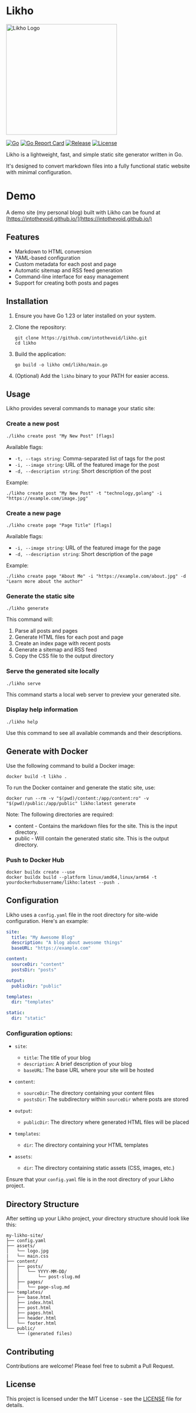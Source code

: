 # Likho

<a href="assets/logo.jpg"><img src="assets/logo.jpg" height="300px" alt="Likho Logo"></a>

[![Go](https://github.com/intothevoid/likho/actions/workflows/go.yml/badge.svg)](https://github.com/intothevoid/likho/actions/workflows/go.yml)
[![Go Report Card](https://goreportcard.com/badge/github.com/intothevoid/likho)](https://goreportcard.com/report/github.com/intothevoid/likho)
[![Release](https://img.shields.io/github/release/intothevoid/likho.svg)](https://github.com/intothevoid/likho/releases/latest)
[![License](https://img.shields.io/github/license/intothevoid/likho.svg)](https://github.com/intothevoid/likho/blob/main/LICENSE)

Likho is a lightweight, fast, and simple static site generator written in Go. 

It's designed to convert markdown files into a fully functional static website with minimal configuration.

# Demo

A demo site (my personal blog) built with Likho can be found at [https://intothevoid.github.io/](https://intothevoid.github.io/)

## Features

- Markdown to HTML conversion
- YAML-based configuration
- Custom metadata for each post and page
- Automatic sitemap and RSS feed generation
- Command-line interface for easy management
- Support for creating both posts and pages

## Installation

1. Ensure you have Go 1.23 or later installed on your system.

2. Clone the repository:
   ```
   git clone https://github.com/intothevoid/likho.git
   cd likho
   ```

3. Build the application:
   ```
   go build -o likho cmd/likho/main.go
   ```

4. (Optional) Add the `likho` binary to your PATH for easier access.

## Usage

Likho provides several commands to manage your static site:

### Create a new post

```
./likho create post "My New Post" [flags]
```

Available flags:
- `-t, --tags string`: Comma-separated list of tags for the post
- `-i, --image string`: URL of the featured image for the post
- `-d, --description string`: Short description of the post

Example:
```
./likho create post "My New Post" -t "technology,golang" -i "https://example.com/image.jpg"
```

### Create a new page

```
./likho create page "Page Title" [flags]
```

Available flags:
- `-i, --image string`: URL of the featured image for the page
- `-d, --description string`: Short description of the page

Example:
```
./likho create page "About Me" -i "https://example.com/about.jpg" -d "Learn more about the author"
```

### Generate the static site

```
./likho generate
```

This command will:
1. Parse all posts and pages
2. Generate HTML files for each post and page
3. Create an index page with recent posts
4. Generate a sitemap and RSS feed
5. Copy the CSS file to the output directory

### Serve the generated site locally

```
./likho serve
```

This command starts a local web server to preview your generated site.

### Display help information

```
./likho help
```

Use this command to see all available commands and their descriptions.

## Generate with Docker

Use the following command to build a Docker image:

```
docker build -t likho .
```

To run the Docker container and generate the static site, use:

```
docker run --rm -v "$(pwd)/content:/app/content:ro" -v "$(pwd)/public:/app/public" likho:latest generate
```

Note: The following directories are required:
- content - Contains the markdown files for the site. This is the input directory.
- public - Will contain the generated static site. This is the output directory.

### Push to Docker Hub

```
docker buildx create --use
docker buildx build --platform linux/amd64,linux/arm64 -t yourdockerhubusername/likho:latest --push .
```


## Configuration

Likho uses a `config.yaml` file in the root directory for site-wide configuration. Here's an example:

```yaml
site:
  title: "My Awesome Blog"
  description: "A blog about awesome things"
  baseURL: "https://example.com"

content:
  sourceDir: "content"
  postsDir: "posts"

output:
  publicDir: "public"

templates:
  dir: "templates"

static:
  dir: "static"

```
### Configuration options:

- `site`:
  - `title`: The title of your blog
  - `description`: A brief description of your blog
  - `baseURL`: The base URL where your site will be hosted

- `content`:
  - `sourceDir`: The directory containing your content files
  - `postsDir`: The subdirectory within `sourceDir` where posts are stored

- `output`:
  - `publicDir`: The directory where generated HTML files will be placed

- `templates`:
  - `dir`: The directory containing your HTML templates

- `assets`:
  - `dir`: The directory containing static assets (CSS, images, etc.)

Ensure that your `config.yaml` file is in the root directory of your Likho project.

## Directory Structure

After setting up your Likho project, your directory structure should look like this:

```
my-likho-site/
├── config.yaml
├── assets/
│   └── logo.jpg
|   └── main.css
├── content/
│   ├── posts/
│   │   └── YYYY-MM-DD/
│   │       └── post-slug.md
│   ├── pages/
│   │   └── page-slug.md
├── templates/
│   ├── base.html
│   ├── index.html
│   ├── post.html
│   ├── pages.html
│   ├── header.html
│   └── footer.html
└── public/
    └── (generated files)
```

## Contributing

Contributions are welcome! Please feel free to submit a Pull Request.

## License

This project is licensed under the MIT License - see the [LICENSE](LICENSE) file for details.